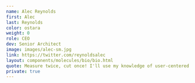```yaml
---
name: Alec Reynolds
first: Alec
last: Reynolds
color: ostara
weight: 0
role: CEO
dev: Senior Architect
image: images/alec-sm.jpg
link: https://twitter.com/reynoldsalec
layout: components/molecules/bio/bio.html
quote: Measure twice, cut once! I'll use my knowledge of user-centered design and next-generation technology to make your organization more successful.
private: true
---
```

